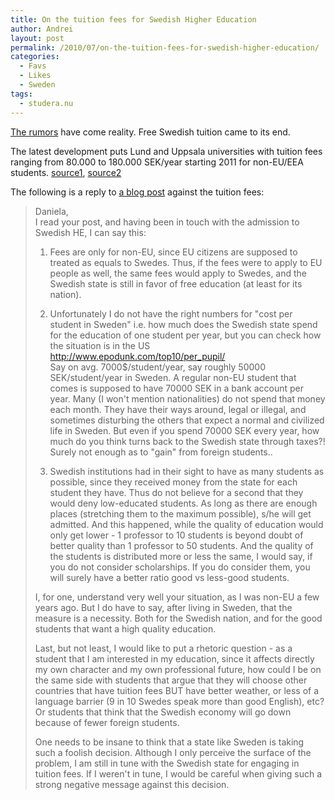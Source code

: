 ```yaml
---
title: On the tuition fees for Swedish Higher Education
author: Andrei
layout: post
permalink: /2010/07/on-the-tuition-fees-for-swedish-higher-education/
categories:
  - Favs
  - Likes
  - Sweden
tags:
  - studera.nu
---
```

[The rumors][1] have come reality. Free Swedish tuition came to its end.

The latest development puts Lund and Uppsala universities with tuition fees ranging from 80.000 to 180.000 SEK/year starting 2011 for non-EU/EEA students. [source1][2], [source2][3]

The following is a reply to [a blog post][4] against the tuition fees:

> Daniela,  
> I read your post, and having been in touch with the admission to Swedish HE, I can say this:
> 
> 1. Fees are only for non-EU, since EU citizens are supposed to treated as equals to Swedes. Thus, if the fees were to apply to EU people as well, the same fees would apply to Swedes, and the Swedish state is still in favor of free education (at least for its nation).
> 
> 2. Unfortunately I do not have the right numbers for "cost per student in Sweden" i.e. how much does the Swedish state spend for the education of one student per year, but you can check how the situation is in the US <a rel="nofollow" href="http://www.epodunk.com/top10/per_pupil/">http://www.epodunk.com/top10/per_pupil/</a>  
> Say on avg. 7000$/student/year, say roughly 50000 SEK/student/year in Sweden. A regular non-EU student that comes is supposed to have 70000 SEK in a bank account per year. Many (I won't mention nationalities) do not spend that money each month. They have their ways around, legal or illegal, and sometimes disturbing the others that expect a normal and civilized life in Sweden. But even if you spend 70000 SEK every year, how much do you think turns back to the Swedish state through taxes?!  
> Surely not enough as to "gain" from foreign students..
> 
> 3. Swedish institutions had in their sight to have as many students as possible, since they received money from the state for each student they have. Thus do not believe for a second that they would deny low-educated students. As long as there are enough places (stretching them to the maximum possible), s/he will get admitted. And this happened, while the quality of education would only get lower - 1 professor to 10 students is beyond doubt of better quality than 1 professor to 50 students. And the quality of the students is distributed more or less the same, I would say, if you do not consider scholarships. If you do consider them, you will surely have a better ratio good vs less-good students.
> 
> I, for one, understand very well your situation, as I was non-EU a few years ago. But I do have to say, after living in Sweden, that the measure is a necessity. Both for the Swedish nation, and for the good students that want a high quality education.
> 
> Last, but not least, I would like to put a rhetoric question - as a student that I am interested in my education, since it affects directly my own character and my own professional future, how could I be on the same side with students that argue that they will choose other countries that have tuition fees BUT have better weather, or less of a language barrier (9 in 10 Swedes speak more than good English), etc?  
> Or students that think that the Swedish economy will go down because of fewer foreign students.
> 
> One needs to be insane to think that a state like Sweden is taking such a foolish decision. Although I only perceive the surface of the problem, I am still in tune with the Swedish state for engaging in tuition fees. If I weren't in tune, I would be careful when giving such a strong negative message against this decision.

 [1]: http://blog.andreineculau.com/2008/06/free-swedish-tuition-at-its-end/
 [2]: http://www.lu.se/o.o.i.s?id=15111&news_item=5343
 [3]: http://www.uu.se/nyheter/nyhet.php?typ=artikel&id=1064
 [4]: https://fromoventofreezer.wordpress.com/2010/07/08/the-new-costs-of-studying-in-sweden/